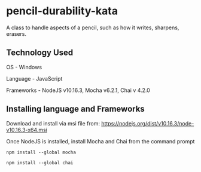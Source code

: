 # pencil-durability-kata
A class to handle aspects of a pencil, such as how it writes, sharpens, erasers.

## Technology Used
OS - Windows

Language - JavaScript

Frameworks - NodeJS v10.16.3, Mocha v6.2.1, Chai v 4.2.0

## Installing language and Frameworks

Download and install via msi file from: https://nodejs.org/dist/v10.16.3/node-v10.16.3-x64.msi

Once NodeJS is installed, install Mocha and Chai from the command prompt

`npm install --global mocha`

`npm install --global chai`